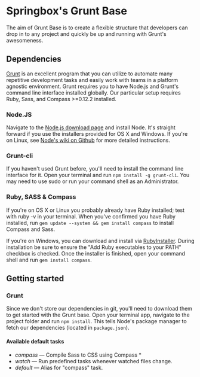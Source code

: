 # Springbox's Grunt Base

The aim of Grunt Base is to create a flexible structure that developers can drop in to any project and quickly be up and running with Grunt's awesomeness.

## Dependencies
[Grunt](http://gruntjs.com/) is an excellent program that you can utilize to automate many repetitive development tasks and easily work with teams in a platform agnostic environment. Grunt requires you to have Node.js and Grunt's command line interface installed globally. Our particular setup requires Ruby, Sass, and Compass >=0.12.2 installed. 

### Node.JS
Navigate to the [Node.js download page](http://nodejs.org/download/) and install Node. It's straight forward if you use the installers provided for OS X and Windows. If you're on Linux, see [Node's wiki on Github](https://github.com/joyent/node/wiki/Installation) for more detailed instructions.

### Grunt-cli
If you haven't used Grunt before, you'll need to install the command line interface for it. Open your terminal and run `npm install -g grunt-cli`. You may need to use sudo or run your command shell as an Administrator.

### Ruby, SASS & Compass
If you're on OS X or Linux you probably already have Ruby installed; test with ruby -v in your terminal. When you've confirmed you have Ruby installed, run `gem update --system && gem install compass` to install Compass and Sass.

If you're on Windows, you can download and install via [RubyInstaller](http://rubyinstaller.org/downloads/). During installation be sure to ensure the "Add Ruby executables to your PATH" checkbox is checked. Once the installer is finished, open your command shell and run `gem install compass`.

## Getting started

### Grunt
Since we don't store our dependencies in git, you'll need to download them to get started with the Grunt base. Open your terminal app, navigate to the project folder and run `npm install`. This tells Node's package manager to fetch our dependencies (located in `package.json`).

#### Available default tasks

- *compass* — Compile Sass to CSS using Compass *                            
- *watch* — Run predefined tasks whenever watched files change.            
- *default* — Alias for "compass" task.    
